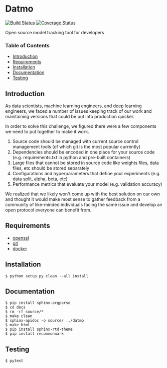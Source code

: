 # Datmo
[![Build Status](https://travis-ci.org/datmo/datmo.svg?branch=master)](https://travis-ci.org/datmo/datmo)
[![Coverage Status](https://coveralls.io/repos/github/datmo/datmo/badge.svg?branch=master)](https://coveralls.io/github/datmo/datmo?branch=master)


Open source model tracking tool for developers

### Table of Contents
* [Introduction](#introduction)
* [Requirements](#requirements)
* [Installation](#installation)
* [Documentation](#documentation)
* [Testing](#testing)

## Introduction

As data scientists, machine learning engineers, and deep learning engineers, we faced a number of issues keeping track of our work and maintaining versions that could be put into production quicker. 

In order to solve this challenge, we figured there were a few components we need to put together to make it work. 

1) Source code should be managed with current source control management tools (of which git is the most popular currently) 
2) Dependencies should be encoded in one place for your source code (e.g. requirements.txt in python and pre-built containers) 
3) Large files that cannot be stored in source code like weights files, data files, etc should be stored separately
4) Configurations and hyperparameters that define your experiments (e.g. data split, alpha, beta, etc)
5) Performance metrics that evaluate your model (e.g. validation accuracy)

We realized that we likely won't come up with the best solution on our own and thought it would make most sense to gather feedback from a community of like-minded individuals facing the same issue and develop an open protocol everyone can benefit from. 

## Requirements

* [openssl](https://github.com/openssl/openssl/blob/master/INSTALL)
* [git](https://git-scm.com/book/en/v2/Getting-Started-Installing-Git)
* [docker](https://docs.docker.com/engine/installation/)

## Installation
```
$ python setup.py clean --all install
```

## Documentation
```
$ pip install sphinx-argparse
$ cd docs
$ rm -rf source/*
$ make clean
$ sphinx-apidoc -o source/ ../datmo
$ make html
$ pip install sphinx-rtd-theme
$ pip install recommonmark
```

## Testing
```
$ pytest
```


